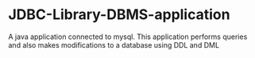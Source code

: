 # JDBC-Library-DBMS-application
A java application connected to mysql. 
This application performs queries and also makes modifications to a database using DDL and DML 
